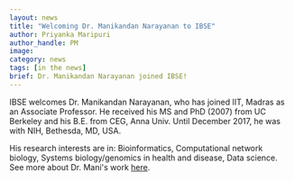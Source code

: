 ```yaml
---
layout: news
title: "Welcoming Dr. Manikandan Narayanan to IBSE"
author: Priyanka Maripuri
author_handle: PM
image: 
category: news
tags: [in the news]
brief: Dr. Manikandan Narayanan joined IBSE!
---
```


IBSE welcomes Dr. Manikandan Narayanan, who has joined IIT, Madras as an Associate Professor. He received his MS and PhD (2007) from UC Berkeley and his B.E. from CEG, Anna Univ. Until December 2017, he was with NIH, Bethesda, MD, USA. 

His research interests are in: Bioinformatics, Computational network biology, Systems biology/genomics in health and disease, Data science. See more about Dr. Mani's work [here](http://maninarayanan.com/index.html).
